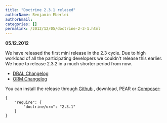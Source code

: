 ```yaml
---
title: "Doctrine 2.3.1 relased"
authorName: Benjamin Eberlei
authorEmail:
categories: []
permalink: /2012/12/05/doctrine-2-3-1.html
---
```

**05.12.2012**

We have released the first mini release in the 2.3 cycle. Due to high
workload of all the participating developers we couldn't release this
earlier. We hope to release 2.3.2 in a much shorter period from now.

-   [DBAL
    Changelog](http://doctrine-project.org/jira/browse/DBAL/fixforversion/10325)
-   [ORM
    Changelog](http://doctrine-project.org/jira/browse/DDC/fixforversion/10323)

You can install the release through
[Github](https://github.com/doctrine/doctrine2) , download, PEAR or
[Composer](http://www.packagist.org):

    {
        "require": {
            "doctrine/orm": "2.3.1"
        }
    }
